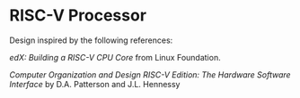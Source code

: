 # RISC-V Processor

Design inspired by the following references:

*edX: Building a RISC-V CPU Core* from Linux Foundation.

*Computer Organization and Design RISC-V Edition: The Hardware Software Interface* by D.A. Patterson and J.L. Hennessy
